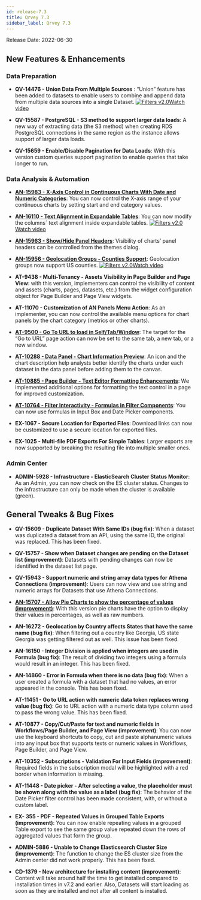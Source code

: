 ```yaml
---
id: release-7.3
title: Qrvey 7.3
sidebar_label: Qrvey 7.3
---
```

<div style={{textAlign: "justify"}}>

Release Date: 2022-06-30
 
## New Features & Enhancements
 
### Data Preparation
* <strong>QV-14476 - Union Data From Multiple Sources</strong> : “Union” feature has been added to datasets to enable users to combine and append data from multiple data sources into a single Dataset. <a href="/docs/video-training/release/version-7.3#union-data-from-multiple-sources" target="_blank" className="tooltip"><img alt="Filters v2.0" src="https://s3.amazonaws.com/cdn.qrvey.com/documentation_assets/release-notes/video_icon.png#thumbnail-20" className="video-icon-png" /><span className="tooltiptext">Watch video</span></a>

* **QV-15587 - PostgreSQL - S3 method to support larger data loads**: A new way of extracting data (the S3 method) when creating RDS PostgreSQL connections in the same region as the instance allows support of larger data loads.

* **QV-15659 - Enable/Disable Pagination for Data Loads**: With this version custom queries support pagination to enable queries that take longer to run.


### Data Analysis & Automation

* **[AN-15983 - X-Axis Control in Continuous Charts With Date and Numeric Categories](../ui-docs/chart-builder/disc-cont.md#continuous-dates)**: You can now control the X-axis range of your continuous charts by setting start and end category values. 

* **[AN-16110 - Text Alignment in Expandable Tables](../ui-docs/dataviews/chart-types/expandable.md#styles)**: You can now modify the columns´ text alignment inside expandable tables. <a href="/docs/video-training/release/version-7.3#expandable-table-alignment" target="_blank" className="tooltip"><img alt="Filters v2.0" src="https://s3.amazonaws.com/cdn.qrvey.com/documentation_assets/release-notes/video_icon.png#thumbnail-20" className="video-icon-png" /><span className="tooltiptext">Watch video</span></a>

* **[AN-15963 - Show/Hide Panel Headers](../ui-docs/chart-builder/setting-chart-styles.md#managing-themes)**: Visibility of charts’ panel headers can be controlled from the themes dialog.

* **[AN-15956 - Geolocation Groups - Counties Support](../ui-docs/datasets/datasets.md#setting-up-geolocation-groups)**: Geolocation groups now support US counties. <a href="/docs/video-training/release/version-7.3#counties-support-in-geolocation-groups" target="_blank" className="tooltip"><img alt="Filters v2.0" src="https://s3.amazonaws.com/cdn.qrvey.com/documentation_assets/release-notes/video_icon.png#thumbnail-20" className="video-icon-png" /><span className="tooltiptext">Watch video</span></a>


* **AT-9438 - Multi-Tenancy - Assets Visibility in Page Builder and Page View**: with this version, implementers can control the visibility of content and assets (charts, pages, datasets, etc.) from the widget configuration object for Page Builder and Page View widgets.


* **AT-11070 - Customization of AN Panels Menu Action**: As an implementer, you can now control the available menu options for chart panels by the chart category (metrics or other charts).

* **[AT-9500 - Go To URL to load in Self/Tab/Window](../ui-docs/builders/page_actions.md#go-to-url)**: The target for the “Go to URL” page action can now be set to the same tab, a new tab, or a new window.

* **[AT-10288 - Data Panel - Chart Information Preview](../ui-docs/builders/pages.md#canvas-layout)**: An icon and the chart description help analysts better identify the charts under each dataset in the data panel before adding them to the canvas.

* **[AT-10885 - Page Builder - Text Editor Formatting Enhancements](../ui-docs/builders/pages.md#object-configuration)**: We implemented additional options for formatting the text control in a page for improved customization.

* **[AT-10764 - Filter Interactivity - Formulas in Filter Components](../ui-docs/filtering-data/working-with-filters.md#free-standing-filter-controls)**: You can now use formulas in Input Box and Date Picker components.

* **EX-1067 - Secure Location for Exported Files**: Download links can now be customized to use a secure location for exported files.

* **EX-1025 - Multi-file PDF Exports For Simple Tables**: Larger exports are now supported by breaking the resulting file into multiple smaller ones. 

### Admin Center

* **ADMIN-5928 - Infrastructure - ElasticSearch Cluster Status Monitor**: As an Admin, you can now check on the ES cluster status. Changes to the infrastructure can only be made when the cluster is available (green).


## General Tweaks & Bug Fixes

* **QV-15609 - Duplicate Dataset With Same IDs (bug fix)**: When a dataset was duplicated a dataset from an API, using the same ID, the original was replaced. This has been fixed.

* **QV-15757 - Show when Dataset changes are pending on the Dataset list (improvement)**: Datasets with pending changes can now be identified in the dataset list page.

* **QV-15943 - Support numeric and string array data types for Athena Connections (improvement)**: Users can now view and use string and numeric arrays for Datasets that use Athena Connections.

* **[AN-15707 - Allow Pie Charts to show the percentage of values (improvement)](../ui-docs/dataviews/chart-types/pie.md#styles)**: With this version pie charts have the option to display their values in percentages, as well as raw numbers.

* **AN-16272 - Geolocation by Country affects States that have the same name (bug fix)**: When filtering out a country like Georgia, US state Georgia was getting filtered out as well. This issue has been fixed.

* **AN-16150 - Integer Division is applied when integers are used in Formula (bug fix)**: The result of dividing two integers using a formula would result in an integer. This has been fixed.

* **AN-14860 - Error in Formula when there is no data (bug fix)**: When a user created a formula with a dataset that had no values, an error appeared in the console. This has been fixed.

* **AT-11451 - Go to URL action with numeric data token replaces wrong value (bug fix)**: Go to URL action with a numeric data type column used to pass the wrong value. This has been fixed.

* **AT-10877 - Copy/Cut/Paste for text and numeric fields in Workflows/Page Builder, and Page View (improvement)**: You can now use the keyboard shortcuts to copy, cut and paste alphanumeric values into any input box that supports texts or numeric values in Workflows, Page Builder, and Page View.

* **AT-10352 - Subscriptions - Validation For Input Fields (improvement)**: Required fields in the subscription modal will be highlighted with a red border when information is missing.

* **AT-11448 - Date picker - After selecting a value, the placeholder must be shown along with the value as a label (bug fix)**: The behavior of the Date Picker filter control has been made consistent, with, or without a custom label.

* **EX- 355 - PDF - Repeated Values in Grouped Table Exports (improvement)**: You can now enable repeating values in a grouped Table export to see the same group value repeated down the rows of aggregated values that form the group.

* **ADMIN-5886 - Unable to Change Elasticsearch Cluster Size (improvement)**: The function to change the ES cluster size from the Admin center did not work properly. This has been fixed.

* **CD-1379 - New architecture for installing content (improvement)**: Content will take around half the time to get installed compared to installation times in v7.2 and earlier. Also, Datasets will start loading as soon as they are installed and not after all content is installed.


</div>